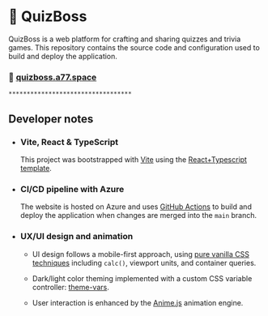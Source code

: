 # :scroll: QuizBoss

QuizBoss is a web platform for crafting and sharing quizzes and trivia games. This repository contains the source code and configuration used to build and deploy the application.

### :link: [quizboss.a77.space](https://quizboss.a77.space)

`**********************************`

## Developer notes

-   ### Vite, React & TypeScript

    This project was bootstrapped with [Vite](README.VITE.md) using the [React+Typescript template](README.VITE.md).

-   ### CI/CD pipeline with Azure

    The website is hosted on Azure and uses [GitHub Actions](.github/workflows/azure-static-web-apps-zealous-smoke-0c5417f10.yml) to build and deploy the application when changes are merged into the `main` branch.

-   ### UX/UI design and animation

    - UI design follows a mobile-first approach, using [pure vanilla CSS techniques](src/app/App.css) including `calc()`, viewport units, and container queries.
 
    - Dark/light color theming implemented with a custom CSS variable controller: [theme-vars](src/libs/theme-vars).  

    - User interaction is enhanced by the [Anime.js](https://github.com/juliangarnier/anime) animation engine. 



